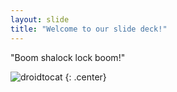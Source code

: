 ```yaml
---
layout: slide
title: "Welcome to our slide deck!"
---
```


"Boom shalock lock boom!"

![droidtocat](https://octodex.github.com/images/droidtocat.png)
{: .center}
